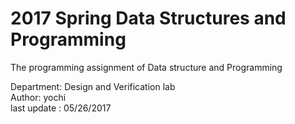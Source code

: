 # 2017 Spring Data Structures and Programming
The programming assignment of Data structure and Programming

Department: Design and Verification lab                  
Author: yochi                                            
last update : 05/26/2017                                 

